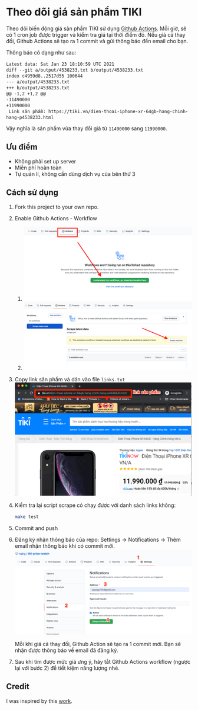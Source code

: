 # Theo dõi giá sản phẩm TIKI

Theo dõi biến động giá sản phẩm TIKI sử dụng [Github Actions](https://github.com/features/actions). Mỗi giờ, sẽ có 1 cron job được trigger và kiểm tra giá tại thời điểm đó. Nếu giá cả thay đổi, Github Actions sẽ tạo ra 1 commit và gửi thông báo đến email cho bạn.

Thông báo có dạng như sau:

```
Latest data: Sat Jan 23 18:10:59 UTC 2021
diff --git a/output/4538233.txt b/output/4538233.txt
index c4959d8..2517d55 100644
--- a/output/4538233.txt
+++ b/output/4538233.txt
@@ -1,2 +1,2 @@
-11490000
+11990000
 Link sản phẩm: https://tiki.vn/dien-thoai-iphone-xr-64gb-hang-chinh-hang-p4538233.html
```

Vậy nghĩa là sản phẩm vừa thay đổi giá từ `11490000` sang `11990000`.

## Ưu điểm

- Không phải set up server
- Miễn phí hoàn toàn
- Tự quản lí, không cần dùng dịch vụ của bên thứ 3

## Cách sử dụng

1. Fork this project to your own repo.
1. Enable Github Actions - Workflow
   1. ![link sản phẩm](screenshot/enable_workflow_1.png)
   1. ![link sản phẩm](screenshot/enable_workflow_2.png)
1. Copy link sản phẩm và dán vào file `links.txt`
   ![link sản phẩm](screenshot/link_screenshot.png)
1. Kiểm tra lại script scrape có chạy được với danh sách links không:
   ```bash
   make test
   ```
1. Commit and push
1. Đăng ký nhận thông báo của repo: Settings -> Notifications -> Thêm email nhận thông báo khi có commit mới.
   ![thông báo](screenshot/watch_screenshot.png)

   Mỗi khi giá cả thay đổi, Github Action sẽ tạo ra 1 commit mới. Bạn sẽ nhận được thông báo về email đã đăng ký.

1. Sau khi tìm được mức giá ưng ý, hãy tắt Github Actions workflow (ngược lại với bước 2) để tiết kiệm năng lượng nhé.

## Credit

I was inspired by this [work](https://github.com/simonw/ca-fires-history).
